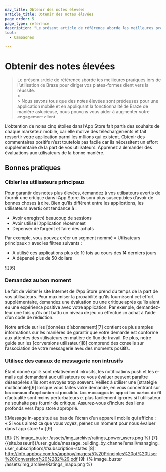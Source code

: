 ```yaml
---
nav_title: Obtenir des notes élevées
article_title: Obtenir des notes élevées
page_order: 5
page_type: reference
description: "Le présent article de référence aborde les meilleures pratiques lors de l’utilisation de Braze pour diriger vos plates-formes client vers la réussite."
tool:
  - Campagnes
  
---
```


# Obtenir des notes élevées

> Le présent article de référence aborde les meilleures pratiques lors de l’utilisation de Braze pour diriger vos plates-formes client vers la réussite.
> <br>> <br>> Nous savons tous que des notes élevées sont précieuses pour une application mobile et en appliquant la fonctionnalité de Braze de manière astucieuse, nous pouvons vous aider à augmenter votre engagement client. 

L’obtention de notes cinq étoiles dans l’App Store fait partie des souhaits de chaque marketeur mobile, car elle motive des téléchargements et fait ressortir votre application parmi les millions qui existent. Obtenir des commentaires positifs n’est toutefois pas facile car ils nécessitent un effort supplémentaire de la part de vos utilisateurs. Apprenez à demander des évaluations aux utilisateurs de la bonne manière.

## Bonnes pratiques

### Cibler les utilisateurs principaux

Pour garantir des notes plus élevées, demandez à vos utilisateurs avertis de fournir une critique dans l’App Store. Ils sont plus susceptibles d’avoir de bonnes choses à dire. Bien qu’ils diffèrent entre les applications, les utilisateurs avertis ont tendance à :

- Avoir enregistré beaucoup de sessions
- Avoir utilisé l’application récemment
- Dépenser de l’argent et faire des achats

Par exemple, vous pouvez créer un segment nommé « Utilisateurs principaux » avec les filtres suivants :
- A utilisé ces applications plus de 10 fois au cours des 14 derniers jours
- A dépensé plus de 50 dollars

![][6]

### Demandez au bon moment

Le fait de visiter le site Internet de l’App Store prend du temps de la part de vos utilisateurs. Pour maximiser la probabilité qu’ils fournissent cet effort supplémentaire, demandez une évaluation ou une critique après qu’ils aient eu une expérience positive avec votre application. Par exemple, demandez-leur une fois qu’ils ont battu un niveau de jeu ou effectué un achat à l’aide d’un code de réduction.

Notre article sur les [données d’abonnement][7] contient de plus amples informations sur les manières de garantir que votre demande est conforme aux attentes des utilisateurs en matière de flux de travail. De plus, notre guide sur les [conversions utilisateur][8] comprend des conseils sur l’association de votre messagerie avec des moments positifs.

### Utilisez des canaux de messagerie non intrusifs

Étant donné qu’ils sont relativement intrusifs, les notifications push et les e-mails qui demandent aux utilisateurs de vous évaluer peuvent paraître désespérés s’ils sont envoyés trop souvent. Veillez à utiliser une [stratégie multicanale][9] lorsque vous faites votre demande, en vous concentrant sur les canaux d’application si possible. Les messages in-app et les cartes de fil d’actualité sont moins perturbateurs et plus facilement ignorés si l’utilisateur ne souhaite pas fournir de critique. Assurez-vous d’inclure des liens profonds vers l’app store approprié.

![Message in-app situé au bas de l’écran d’un appareil mobile qui affiche : « Si vous aimez ce que vous voyez, prenez un moment pour nous évaluer dans l’app store ! ».][9]


[6]: {% image_buster /assets/img_archive/ratings_power_users.png %}
[7]: {{site.baseurl}}/user_guide/message_building_by_channel/email/managing_user_subscriptions/#subscription-states
[8]: http://info.appboy.com/rs/appboy/images/5%20Principles%20of%20User%20Conversion%20%282%29.pdf
[9]: {% image_buster /assets/img_archive/Ratings_inapp.png %}
